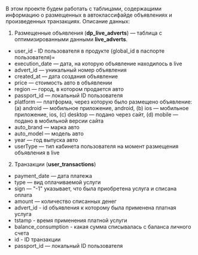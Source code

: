 В этом проекте будем работать с таблицами, содержащими информацию о размещенных в автоклассифайде объявлениях и произведенных транзакциях.
Описание данных:
1. Размещенные объявления (**dp_live_adverts**) — таблица с оптимизированными данными **live_adverts**.
* user_id - ID пользователя в продукте (global_id в паспорте пользователя)=
* execution_date — дата, на которую объявление находилось в live
* advert_id — уникальный номер объявления
* created_at — дата создания объявление
* price — стоимость авто в объявлении
* region — город, в котором продается авто
* passport_id — локальный ID пользователя
* platform — платформа, через которую было размещено объявление:
(a) android — мобильное приложение, android,
(b) ios — мобильное приложение, ios,
(c) desktop — подано через сайт,
(d) mobile — подано в мобильной версии сайта
* auto_brand — марка авто
* auto_model — модель авто
* year — год выпуска авто
* userType — тип кабинета пользователя на момент размещения объявления в live

2. Транзакции (**user_transactions**) 
* payment_date — дата платежа
* type — вид оплачиваемой услуги
* sign — "-1" указывает, что была приобретена услуга и списана оплата
* amount — количество списанных денег
* advert_id - id объявления к которому была применена платная услуга
* tstamp - время применения платной услуги
* balance_consumption - какая сумма списывалась с баланса личного счета
* id - ID транзакции
* passport_id — локальный ID пользователя
